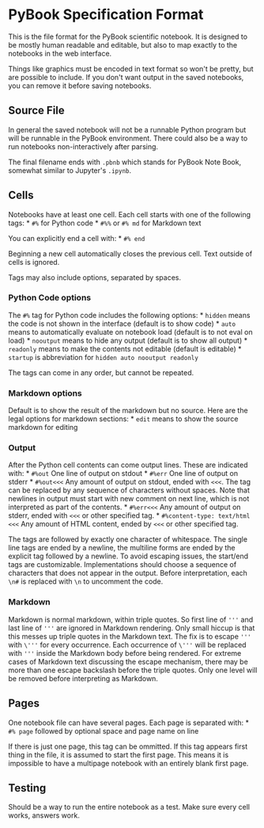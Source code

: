 # PyBook Specification Format

This is the file format for the PyBook scientific notebook. It is designed to be mostly human readable and editable, but also to map exactly to the notebooks in the web interface. 

Things like graphics must be encoded in text format so won't be pretty, but are possible to include. If you don't want output in the saved notebooks, you can remove it before saving notebooks.

## Source File

In general the saved notebook will not be a runnable Python program but will be runnable in the PyBook environment. There could also be a way to run notebooks non-interactively after parsing.

The final filename ends with `.pbnb` which stands for PyBook Note Book, somewhat similar to Jupyter's `.ipynb`.

## Cells

Notebooks have at least one cell. Each cell starts with one of the following tags:
    * `#%` for Python code
    * `#%%` or `#% md` for Markdown text

You can explicitly end a cell with:
    * `#% end`

Beginning a new cell automatically closes the previous cell. Text outside of cells is ignored.

Tags may also include options, separated by spaces.

### Python Code options

The `#%` tag for Python code includes the following options:
    * `hidden` means the code is not shown in the interface (default is to show code)
    * `auto` means to automatically evaluate on notebook load (default is to not eval on load)
    * `nooutput` means to hide any output (default is to show all output)
    * `readonly` means to make the contents not editable (default is editable)
    * `startup` is abbreviation for `hidden auto nooutput readonly`

The tags can come in any order, but cannot be repeated.

### Markdown options

Default is to show the result of the markdown but no source. Here are the legal options for markdown sections:
    * `edit` means to show the source markdown for editing

### Output

After the Python cell contents can come output lines. These are indicated with:
    * `#%out` One line of output on stdout
    * `#%err` One line of output on stderr
    * `#%out<<<` Any amount of output on stdout, ended with `<<<`. The tag can be replaced by any sequence of characters without spaces. Note that newlines in output must start with new comment on next line, which is not interpreted as part of the contents.
    * `#%err<<<` Any amount of output on stderr, ended with `<<<` or other specified tag.
    * `#%content-type: text/html <<<` Any amount of HTML content, ended by `<<<` or other specified tag.

The tags are followed by exactly one character of whitespace. The single line tags are ended by a newline, the multiline forms are ended by the explicit tag followed by a newline. To avoid escaping issues, the start/end tags are customizable. Implementations should choose a sequence of characters that does not appear in the output. Before interpretation, each `\n#` is replaced with `\n` to uncomment the code.

### Markdown

Markdown is normal markdown, within triple quotes. So first line of `'''` and last line of `'''` are ignored in Markdown rendering. Only small hiccup is that this messes up triple quotes in the Markdown text. The fix is to escape `'''` with `\'''` for every occurrence. Each occurrence of `\'''` will be replaced with `'''` inside the Markdown body before being rendered. For extreme cases of Markdown text discussing the escape mechanism, there may be more than one escape backslash before the triple quotes. Only one level will be removed before interpreting as Markdown.

## Pages

One notebook file can have several pages. Each page is separated with:
    * `#% page` followed by optional space and page name on line

If there is just one page, this tag can be ommitted. If this tag appears first thing in the file, it is assumed to start the first page. This means it is impossible to have a multipage notebook with an entirely blank first page.

## Testing

Should be a way to run the entire notebook as a test. Make sure every cell works, answers work.
